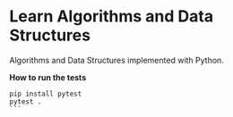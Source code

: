 # Learn Algorithms and Data Structures

Algorithms and Data Structures implemented with Python.

**How to run the tests**

````
pip install pytest
pytest .
```

